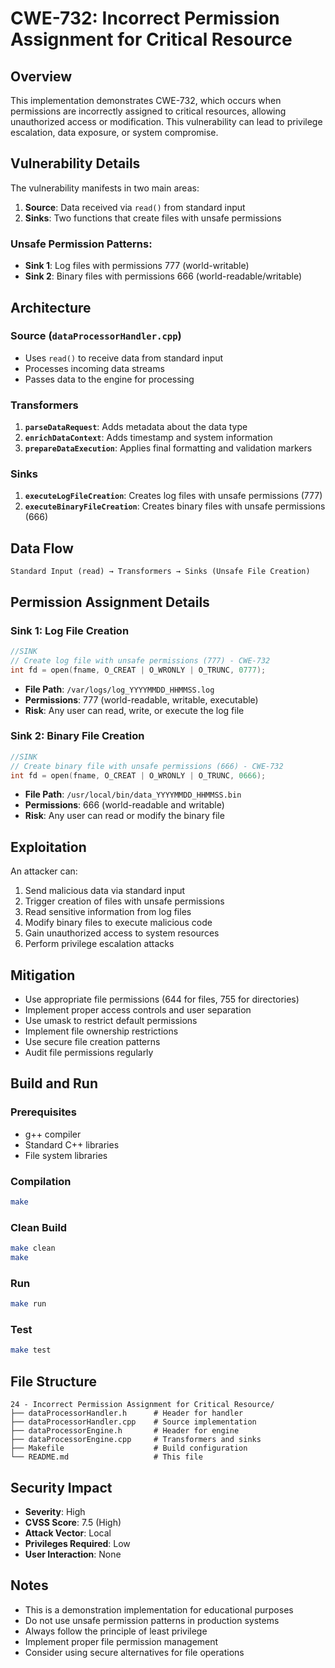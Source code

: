 # CWE-732: Incorrect Permission Assignment for Critical Resource

## Overview
This implementation demonstrates CWE-732, which occurs when permissions are incorrectly assigned to critical resources, allowing unauthorized access or modification. This vulnerability can lead to privilege escalation, data exposure, or system compromise.

## Vulnerability Details
The vulnerability manifests in two main areas:

1. **Source**: Data received via `read()` from standard input
2. **Sinks**: Two functions that create files with unsafe permissions

### Unsafe Permission Patterns:
- **Sink 1**: Log files with permissions 777 (world-writable)
- **Sink 2**: Binary files with permissions 666 (world-readable/writable)

## Architecture

### Source (`dataProcessorHandler.cpp`)
- Uses `read()` to receive data from standard input
- Processes incoming data streams
- Passes data to the engine for processing

### Transformers
1. **`parseDataRequest`**: Adds metadata about the data type
2. **`enrichDataContext`**: Adds timestamp and system information
3. **`prepareDataExecution`**: Applies final formatting and validation markers

### Sinks
1. **`executeLogFileCreation`**: Creates log files with unsafe permissions (777)
2. **`executeBinaryFileCreation`**: Creates binary files with unsafe permissions (666)

## Data Flow
```
Standard Input (read) → Transformers → Sinks (Unsafe File Creation)
```

## Permission Assignment Details

### Sink 1: Log File Creation
```cpp
//SINK
// Create log file with unsafe permissions (777) - CWE-732
int fd = open(fname, O_CREAT | O_WRONLY | O_TRUNC, 0777);
```
- **File Path**: `/var/logs/log_YYYYMMDD_HHMMSS.log`
- **Permissions**: 777 (world-readable, writable, executable)
- **Risk**: Any user can read, write, or execute the log file

### Sink 2: Binary File Creation
```cpp
//SINK
// Create binary file with unsafe permissions (666) - CWE-732
int fd = open(fname, O_CREAT | O_WRONLY | O_TRUNC, 0666);
```
- **File Path**: `/usr/local/bin/data_YYYYMMDD_HHMMSS.bin`
- **Permissions**: 666 (world-readable and writable)
- **Risk**: Any user can read or modify the binary file

## Exploitation
An attacker can:
1. Send malicious data via standard input
2. Trigger creation of files with unsafe permissions
3. Read sensitive information from log files
4. Modify binary files to execute malicious code
5. Gain unauthorized access to system resources
6. Perform privilege escalation attacks

## Mitigation
- Use appropriate file permissions (644 for files, 755 for directories)
- Implement proper access controls and user separation
- Use umask to restrict default permissions
- Implement file ownership restrictions
- Use secure file creation patterns
- Audit file permissions regularly

## Build and Run

### Prerequisites
- g++ compiler
- Standard C++ libraries
- File system libraries

### Compilation
```bash
make
```

### Clean Build
```bash
make clean
make
```

### Run
```bash
make run
```

### Test
```bash
make test
```

## File Structure
```
24 - Incorrect Permission Assignment for Critical Resource/
├── dataProcessorHandler.h      # Header for handler
├── dataProcessorHandler.cpp    # Source implementation
├── dataProcessorEngine.h       # Header for engine
├── dataProcessorEngine.cpp     # Transformers and sinks
├── Makefile                    # Build configuration
└── README.md                   # This file
```

## Security Impact
- **Severity**: High
- **CVSS Score**: 7.5 (High)
- **Attack Vector**: Local
- **Privileges Required**: Low
- **User Interaction**: None

## Notes
- This is a demonstration implementation for educational purposes
- Do not use unsafe permission patterns in production systems
- Always follow the principle of least privilege
- Implement proper file permission management
- Consider using secure alternatives for file operations
